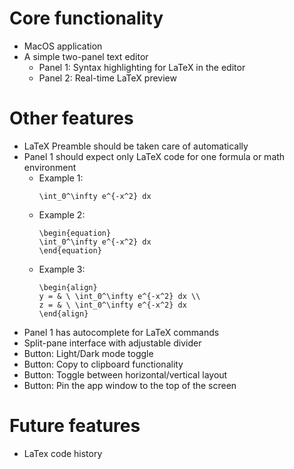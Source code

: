 # Core functionality
- MacOS application
- A simple two-panel text editor
  - Panel 1: Syntax highlighting for LaTeX in the editor
  - Panel 2: Real-time LaTeX preview


# Other features

- LaTeX Preamble should be taken care of automatically
- Panel 1 should expect only LaTeX code for one formula or math environment
  - Example 1:
    ```
    \int_0^\infty e^{-x^2} dx
    ```
  - Example 2:
    ```
    \begin{equation}
    \int_0^\infty e^{-x^2} dx
    \end{equation}
    ```
  - Example 3:
    ```
    \begin{align}
    y = & \ \int_0^\infty e^{-x^2} dx \\
    z = & \ \int_0^\infty e^{-x^2} dx
    \end{align}
    ```
- Panel 1 has autocomplete for LaTeX commands
- Split-pane interface with adjustable divider
- Button: Light/Dark mode toggle
- Button: Copy to clipboard functionality
- Button: Toggle between horizontal/vertical layout
- Button: Pin the app window to the top of the screen

# Future features

- LaTex code history